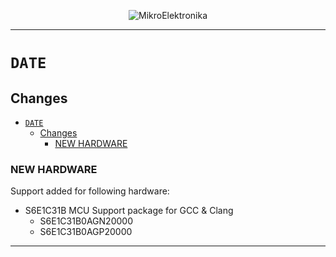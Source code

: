 <p align="center">
  <img src="http://www.mikroe.com/img/designs/beta/logo_small.png?raw=true" alt="MikroElektronika"/>
</p>

---

# `DATE`

## Changes

- [`DATE`](#date)
  - [Changes](#changes)
    - [NEW HARDWARE](#new-hardware)

### NEW HARDWARE

Support added for following hardware:

+ S6E1C31B MCU Support package for GCC & Clang
  + S6E1C31B0AGN20000
  + S6E1C31B0AGP20000

---
